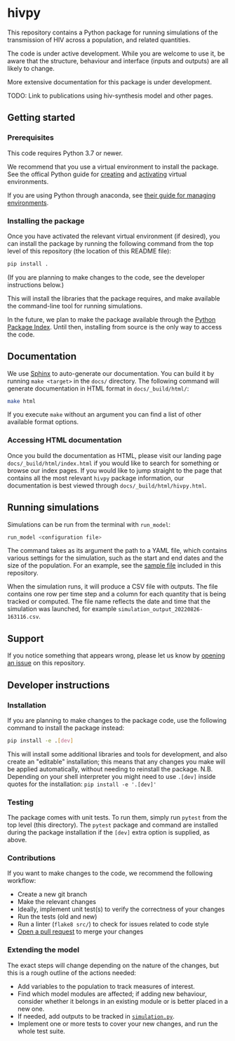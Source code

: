 # hivpy

This repository contains a Python package for running simulations
of the transmission of HIV across a population, and related quantities.

The code is under active development. While you are welcome to use it,
be aware that the structure, behaviour and interface (inputs and outputs)
are all likely to change.

More extensive documentation for this package is under development.

TODO: Link to publications using hiv-synthesis model and other pages.

## Getting started
### Prerequisites
This code requires Python 3.7 or newer.

We recommend that you use a virtual environment to install the package.
See the offical Python guide for [creating](https://packaging.python.org/en/latest/guides/installing-using-pip-and-virtual-environments/#creating-a-virtual-environment)
and [activating](https://packaging.python.org/en/latest/guides/installing-using-pip-and-virtual-environments/#activating-a-virtual-environment) virtual environments.

If you are using Python through anaconda, see
[their guide for managing environments](https://docs.conda.io/projects/conda/en/latest/user-guide/tasks/manage-environments.html).

### Installing the package
Once you have activated the relevant virtual environment (if desired),
you can install the package by running the following command
from the top level of this repository (the location of this README file):
```bash
pip install .
```
(If you are planning to make changes to the code, see the
developer instructions below.)

This will install the libraries that the package requires, and make available
the command-line tool for running simulations.

In the future, we plan to make the package available through the
[Python Package Index](https://pypi.org/). Until then, installing from source
is the only way to access the code.

## Documentation
We use [Sphinx](https://www.sphinx-doc.org/en/master/) to auto-generate our documentation. You can build it by running `make <target>` in the `docs/` directory. The following command will generate documentation in HTML format in `docs/_build/html/`:
```bash
make html
```
If you execute `make` without an argument you can find a list of other available format options.

### Accessing HTML documentation
Once you build the documentation as HTML, please visit our landing page `docs/_build/html/index.html` if you would like to search for something or browse our index pages. If you would like to jump straight to the page that contains all the most relevant `hivpy` package information, our documentation is best viewed through `docs/_build/html/hivpy.html`.

## Running simulations
Simulations can be run from the terminal with `run_model`:
```bash
run_model <configuration file>
```
The command takes as its argument the path to a YAML file,
which contains various settings for the simulation, such as
the start and end dates and the size of the population.
For an example, see the [sample file](./hivpy.yaml)
included in this repository.

When the simulation runs, it will produce a CSV file with outputs.
The file contains one row per time step and a column for each quantity
that is being tracked or computed.
The file name reflects the date and time that the simulation was launched,
for example `simulation_output_20220826-163116.csv`.

## Support
If you notice something that appears wrong, please let us know by
[opening an issue](https://github.com/UCL/hivpy/issues/new/choose)
on this repository.

## Developer instructions
### Installation
If you are planning to make changes to the package code,
use the following command to install the package instead:
```bash
pip install -e .[dev]
```
This will install some additional libraries and tools for development, and also create an "editable" installation; this means that any changes you make will be applied automatically, without needing to reinstall the package.
N.B. Depending on your shell interpreter you might need to use `.[dev]` inside quotes for the installation: ```pip install -e '.[dev]'```
### Testing
The package comes with unit tests. To run them, simply run
`pytest` from the top level (this directory). The `pytest` package and command
are installed during the package installation if the `[dev]` extra option
is supplied, as above.

### Contributions
If you want to make changes to the code, we recommend the following workflow:
- Create a new git branch
- Make the relevant changes
- Ideally, implement unit test(s) to verify the correctness of your changes
- Run the tests (old and new)
- Run a linter (`flake8 src/`) to check for issues related to code style
-  [Open a pull request](https://github.com/UCL/hivpy/compare) to merge your changes

### Extending the model
The exact steps will change depending on the nature of the changes,
but this is a rough outline of the actions needed:

- Add variables to the population to track measures of interest.
- Find which model modules are affected; if adding new behaviour, consider whether it belongs in an existing module or is better placed in a new one.
- If needed, add outputs to be tracked in [`simulation.py`](src/hivpy/simulation.py).
- Implement one or more tests to cover your new changes, and run the whole test suite.
